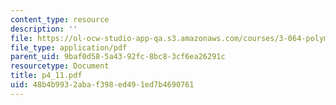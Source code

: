 ```yaml
---
content_type: resource
description: ''
file: https://ol-ocw-studio-app-qa.s3.amazonaws.com/courses/3-064-polymer-engineering-fall-2003/48b4b9932abaf398ed491ed7b4690761_p4_11.pdf
file_type: application/pdf
parent_uid: 9baf0d58-5a43-92fc-8bc8-3cf6ea26291c
resourcetype: Document
title: p4_11.pdf
uid: 48b4b993-2aba-f398-ed49-1ed7b4690761
---
```

